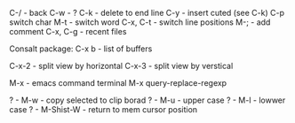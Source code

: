C-/ - back
C-w - ?
C-k - delete to end line
C-y - insert cuted (see C-k)
C-p switch char
M-t - switch word
C-x, C-t - switch line positions
M-; - add comment
C-x, C-g - recent files

Consalt package:
C-x b - list of buffers

C-x-2 - split view by horizontal
C-x-3 - split view by verstical

M-x - emacs command terminal
M-x query-replace-regexp

? - M-w - copy selected to clip borad
? - M-u - upper case
? - M-l - lowwer case
? - M-Shist-W - return to mem cursor position

